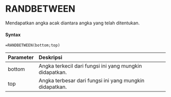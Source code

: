 # RANDBETWEEN

Mendapatkan angka acak diantara angka yang telah ditentukan.

#### Syntax

```text
=RANDBETWEEN(bottom;top)
```

| Parameter | Deskripsi |
| :--- | :--- |
| bottom | Angka terkecil dari fungsi ini yang mungkin didapatkan. |
| top | Angka terbesar dari fungsi ini yang mungkin didapatkan. |

